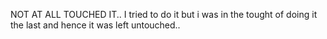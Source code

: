 NOT AT ALL TOUCHED IT..
I tried to do it but i was in the tought of doing it the last and hence it was left untouched..
